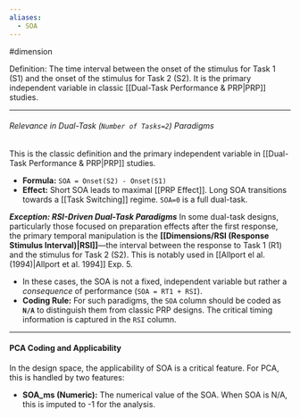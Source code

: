 ```yaml
---
aliases:
  - SOA
---
```

#dimension

Definition: The time interval between the onset of the stimulus for Task 1 (S1) and the onset of the stimulus for Task 2 (S2). It is the primary independent variable in classic [[Dual-Task Performance & PRP|PRP]] studies.

---
###### Relevance in Dual-Task (`Number of Tasks=2`) Paradigms

This is the classic definition and the primary independent variable in [[Dual-Task Performance & PRP|PRP]] studies.

*   **Formula:** `SOA = Onset(S2) - Onset(S1)`
*   **Effect:** Short SOA leads to maximal [[PRP Effect]]. Long SOA transitions towards a [[Task Switching]] regime. `SOA=0` is a full dual-task.

***Exception: RSI-Driven Dual-Task Paradigms***
In some dual-task designs, particularly those focused on preparation effects after the first response, the primary temporal manipulation is the **[[Dimensions/RSI (Response Stimulus Interval)|RSI]]**—the interval between the response to Task 1 (R1) and the stimulus for Task 2 (S2). This is notably used in [[Allport el al. (1994)|Allport et al. 1994]] Exp. 5.

*   In these cases, the SOA is not a fixed, independent variable but rather a *consequence* of performance (`SOA = RT1 + RSI`).
*   **Coding Rule:** For such paradigms, the `SOA` column should be coded as **`N/A`** to distinguish them from classic PRP designs. The critical timing information is captured in the `RSI` column.

---
#### PCA Coding and Applicability
In the design space, the applicability of SOA is a critical feature. For PCA, this is handled by two features:
 - **SOA_ms (Numeric):** The numerical value of the SOA. When SOA is N/A, this is imputed to -1 for the analysis.